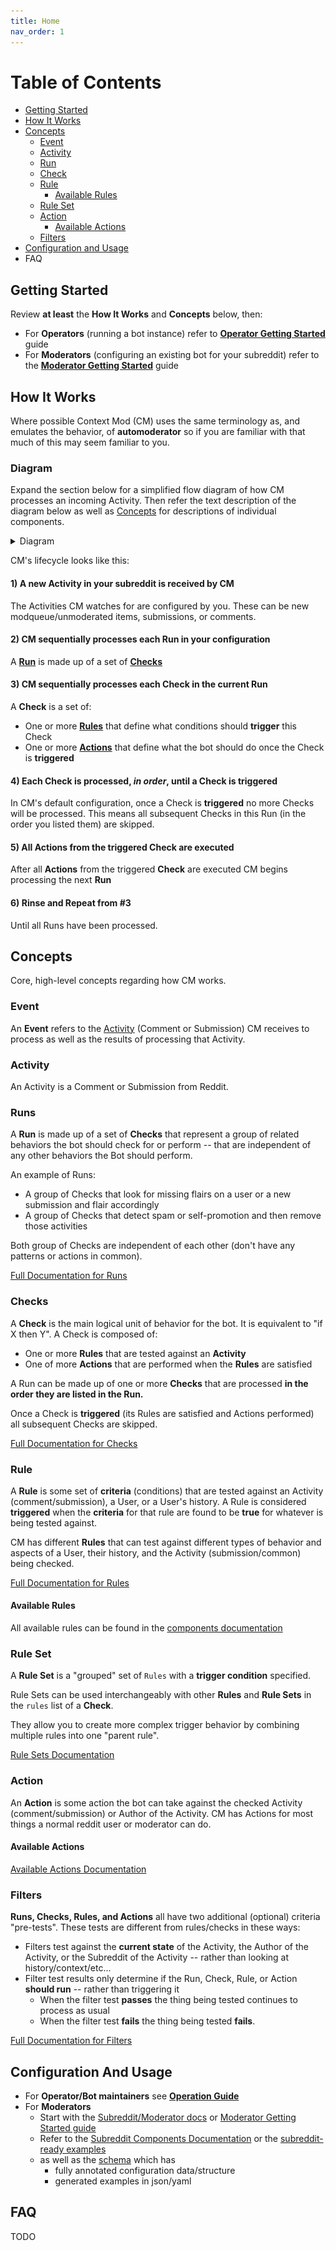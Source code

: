 ```yaml
---
title: Home
nav_order: 1
---
```


# Table of Contents

* [Getting Started](#getting-started)
* [How It Works](#how-it-works)
* [Concepts](#concepts)
  * [Event](#event)
  * [Activity](#activity)
  * [Run](#runs)
  * [Check](#checks)
  * [Rule](#rule)
    * [Available Rules](#available-rules)
  * [Rule Set](#rule-set)
  * [Action](#action)
    * [Available Actions](#available-actions)
  * [Filters](#filters)
* [Configuration and Usage](#configuration-and-usage)
* FAQ

## Getting Started

Review **at least** the **How It Works** and **Concepts** below, then:

* For **Operators** (running a bot instance) refer to [**Operator Getting Started**](operator/gettingStarted.md)  guide
* For **Moderators** (configuring an existing bot for your subreddit) refer to the [**Moderator Getting Started**](moderators/gettingStarted.md) guide

## How It Works

Where possible Context Mod (CM) uses the same terminology as, and emulates the behavior, of **automoderator** so if you are familiar with that much of this may seem familiar to you.

### Diagram

Expand the section below for a simplified flow diagram of how CM processes an incoming Activity. Then refer the text description of the diagram below as well as [Concepts](#Concepts) for descriptions of individual components.

<details>
<summary>Diagram</summary>

![Flow Diagram](images/diagram-highlevel.jpg)

</details>

CM's lifecycle looks like this:

#### 1) A new Activity in your subreddit is received by CM

The Activities CM watches for are configured by you. These can be new modqueue/unmoderated items, submissions, or comments.

#### 2) CM sequentially processes each Run in your configuration

A [**Run**](#Runs) is made up of a set of [**Checks**](#Checks)

#### 3) CM sequentially processes each Check in the current Run

A **Check** is a set of:

* One or more [**Rules**](#Rule) that define what conditions should **trigger** this Check
* One or more [**Actions**](#Action) that define what the bot should do once the Check is **triggered**

#### 4) Each Check is processed, *in order*, until a Check is **triggered**

In CM's default configuration, once a Check is **triggered** no more Checks will be processed. This means all subsequent Checks in this Run (in the order you listed them) are skipped.

#### 5) All Actions from the triggered Check are executed

After all **Actions** from the triggered **Check** are executed CM begins processing the next **Run**

#### 6) Rinse and Repeat from #3

Until all Runs have been processed.

## Concepts

Core, high-level concepts regarding how CM works.

### Event

An **Event** refers to the [Activity](#activity) (Comment or Submission) CM receives to process as well as the results of processing that Activity.

### Activity

An Activity is a Comment or Submission from Reddit.

### Runs

A **Run** is made up of a set of **Checks** that represent a group of related behaviors the bot should check for or perform -- that are independent of any other behaviors the Bot should perform.

An example of Runs:

* A group of Checks that look for missing flairs on a user or a new submission and flair accordingly
* A group of Checks that detect spam or self-promotion and then remove those activities

Both group of Checks are independent of each other (don't have any patterns or actions in common).

[Full Documentation for Runs](subreddit-configuration/README.md#runs)

### Checks

A **Check** is the main logical unit of behavior for the bot. It is equivalent to "if X then Y". A Check is composed of:

* One or more **Rules** that are tested against an **Activity**
* One of more **Actions** that are performed when the **Rules** are satisfied

A Run can be made up of one or more **Checks** that are processed **in the order they are listed in the Run.**

Once a Check is **triggered** (its Rules are satisfied and Actions performed) all subsequent Checks are skipped.

[Full Documentation for Checks](subreddit-configuration/README.md#checks)
  
### Rule

A **Rule** is some set of **criteria** (conditions) that are tested against an Activity (comment/submission), a User, or a User's history. A Rule is considered **triggered** when the **criteria** for that rule are found to be **true** for whatever is being tested against.

CM has different **Rules** that can test against different types of behavior and aspects of a User, their history, and the Activity (submission/common) being checked.

[Full Documentation for Rules](subreddit-configuration/README.md#rules)

#### Available Rules

All available rules can be found in the [components documentation](subreddit-configuration/README.md#rules)

### Rule Set

A **Rule Set** is a "grouped" set of `Rules` with a **trigger condition** specified. 

Rule Sets can be used interchangeably with other **Rules** and **Rule Sets** in the `rules` list of a **Check**. 

They allow you to create more complex trigger behavior by combining multiple rules into one "parent rule".

[Rule Sets Documentation](subreddit-configuration/README.md#rule-sets)

### Action

An **Action** is some action the bot can take against the checked Activity (comment/submission) or Author of the Activity. CM has Actions for most things a normal reddit user or moderator can do.

#### Available Actions

[Available Actions Documentation](subreddit-configuration/README.md#list-of-actions)

### Filters

**Runs, Checks, Rules, and Actions** all have two additional (optional) criteria "pre-tests". These tests are different from rules/checks in these ways:

* Filters test against the **current state** of the Activity, the Author of the Activity, or the Subreddit of the Activity -- rather than looking at history/context/etc...
* Filter test results only determine if the Run, Check, Rule, or Action **should run** -- rather than triggering it
  * When the filter test **passes** the thing being tested continues to process as usual
  * When the filter test **fails** the thing being tested **fails**.

[Full Documentation for Filters](subreddit-configuration/README.md#filters)

## Configuration And Usage

* For **Operator/Bot maintainers** see **[Operation Guide](operator/README.md)**
* For **Moderators** 
  * Start with the [Subreddit/Moderator docs](moderators/README.md) or [Moderator Getting Started guide](moderators/gettingStarted.md)
  * Refer to the [Subreddit Components Documentation](subreddit-configuration) or the [subreddit-ready examples](subreddit-configuration/cookbook)
  * as well as the [schema](https://json-schema.app/view/%23?url=https%3A%2F%2Fraw.githubusercontent.com%2FFoxxMD%2Fcontext-mod%2Fmaster%2Fsrc%2FSchema%2FApp.json) which has
    * fully annotated configuration data/structure
    * generated examples in json/yaml

## FAQ

TODO
